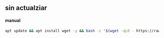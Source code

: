 ## sin actualziar

#### manual
```sh
apt update && apt install wget -y && bash -c "$(wget -qLO - https://raw.githubusercontent.com/kadma/pruebasdocker/main/onedrive/engine/script.sh)"
```

